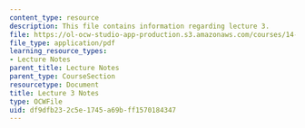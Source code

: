 ```yaml
---
content_type: resource
description: This file contains information regarding lecture 3.
file: https://ol-ocw-studio-app-production.s3.amazonaws.com/courses/14-581-international-economics-i-spring-2013/df9dfb232c5e1745a69bff1570184347_MIT14_581S13_classnotes3.pdf
file_type: application/pdf
learning_resource_types:
- Lecture Notes
parent_title: Lecture Notes
parent_type: CourseSection
resourcetype: Document
title: Lecture 3 Notes
type: OCWFile
uid: df9dfb23-2c5e-1745-a69b-ff1570184347
---
```

